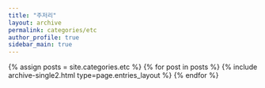 ```yaml
---
title: "주저리"
layout: archive
permalink: categories/etc
author_profile: true
sidebar_main: true
---
```


<!-- 공백이 포함되어 있는 카테고리 이름의 경우 site.categories.['a b c'] 이런식으로! -->


{% assign posts = site.categories.etc %}
{% for post in posts %} {% include archive-single2.html type=page.entries_layout %} {% endfor %}